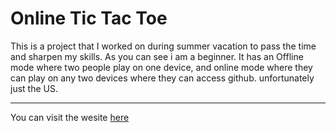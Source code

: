 # Online Tic Tac Toe

This is a project that I worked on during summer vacation to pass the time and sharpen my skills. As you can see i am a beginner. It has an Offline mode where two people play on one device, and online mode where they can play on any two devices where they can access github. unfortunately just the US.

---


You can visit the wesite [here]("google.com)